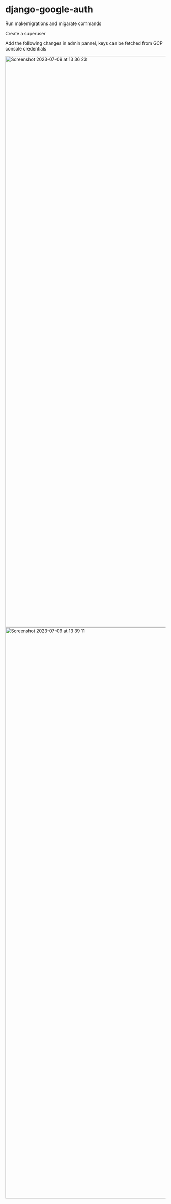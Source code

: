 # django-google-auth

Run makemigrations and migarate commands

Create a superuser

Add the following changes in admin pannel, keys can be fetched from GCP console credentials 

<img width="1792" alt="Screenshot 2023-07-09 at 13 36 23" src="https://github.com/isara-ovin/djnago-google-auth/assets/78439925/057018a2-c942-43a0-bbc7-acd2d1cd564c">
<img width="1792" alt="Screenshot 2023-07-09 at 13 39 11" src="https://github.com/isara-ovin/djnago-google-auth/assets/78439925/fdf1dfa1-01ff-493d-a6e0-0e531a0717e5">
